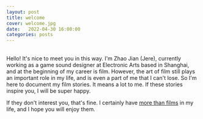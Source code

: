 ```yaml
---
layout: post
title: welcome
cover: welcome.jpg
date:   2022-04-30 16:00:00
categories: posts
---
```

<br>
Hello! It's nice to meet you in this way. I'm Zhao Jian (Jere), currently working as a game sound designer at Electronic Arts based in Shanghai, and at the beginning of my career is film. However, the art of film still plays an important role in my life, and is even a part of me that I can't lose. So I'm here to document my film stories. It means a lot to me. If these stories inspire you, I will be super happy.

If they don't interest you, that's fine. I certainly have [more than films](https://www.youtube.com/channel/UC1zijzn8qPG5BK8-dVRDRQQ) in my life, and I hope you will enjoy them.